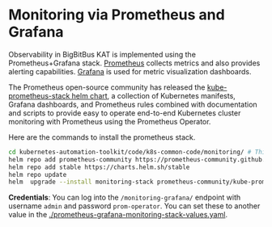 # Monitoring via Prometheus and Grafana

Observability in BigBitBus KAT is implemented using the Prometheus+Grafana stack. [Prometheus](https://prometheus.io/) collects metrics and also provides alerting capabilities. [Grafana](https://grafana.com/) is used for metric visualization dashboards.

The Prometheus open-source community has released the [kube-prometheus-stack helm chart](https://github.com/prometheus-community/helm-charts/tree/main/charts/kube-prometheus-stack), a collection of Kubernetes manifests, Grafana dashboards, and Prometheus rules combined with documentation and scripts to provide easy to operate end-to-end Kubernetes cluster monitoring with Prometheus using the Prometheus Operator.

Here are the commands to install the prometheus stack.

```bash
cd kubernetes-automation-toolkit/code/k8s-common-code/monitoring/ # This directory
helm repo add prometheus-community https://prometheus-community.github.io/helm-charts
helm repo add stable https://charts.helm.sh/stable
helm repo update
helm  upgrade --install monitoring-stack prometheus-community/kube-prometheus-stack -f ./prometheus-grafana-monitoring-stack-values.yaml --namespace monitoring --create-namespace
```
**Credentials**: You can log into the `/monitoring-grafana/` endpoint with username `admin` and password `prom-operator`. You can set these to another value in the [./prometheus-grafana-monitoring-stack-values.yaml](prometheus-grafana-monitoring-stack-values.yaml).
